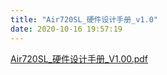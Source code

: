 ```yaml
---
title: "Air720SL_硬件设计手册_v1.0"
date: 2020-10-16 19:57:19
---
```


<p><a href="http://openluat-luatcommunity.oss-cn-hangzhou.aliyuncs.com/attachment/20201016195645172_Air720SL_硬件设计手册_V1.00.pdf">Air720SL_硬件设计手册_V1.00.pdf</a><br></p>